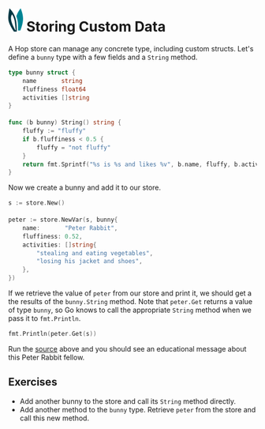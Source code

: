 # ![ears](../img/ears.png) Storing Custom Data

A Hop store can manage any concrete type, including custom structs. Let's define
a `bunny` type with a few fields and a `String` method.

```go
type bunny struct {
    name       string
    fluffiness float64
    activities []string
}

func (b bunny) String() string {
    fluffy := "fluffy"
    if b.fluffiness < 0.5 {
        fluffy = "not fluffy"
    }
    return fmt.Sprintf("%s is %s and likes %v", b.name, fluffy, b.activities)
}
```

Now we create a bunny and add it to our store.

```go
s := store.New()

peter := store.NewVar(s, bunny{
    name:       "Peter Rabbit",
    fluffiness: 0.52,
    activities: []string{
        "stealing and eating vegetables",
        "losing his jacket and shoes",
    },
})
```

If we retrieve the value of `peter` from our store and print it, we should get a
the results of the `bunny.String` method. Note that `peter.Get` returns a value
of type `bunny`, so Go knows to call the appropriate `String` method when we
pass it to `fmt.Println`.

```go
fmt.Println(peter.Get(s))
```

Run the [source][source] above and you should see an educational message about
this Peter Rabbit fellow.

## Exercises

* Add another bunny to the store and call its `String` method directly.
* Add another method to the `bunny` type. Retrieve `peter` from the store and
  call this new method.

[source]: storing-custom-data/main.go
